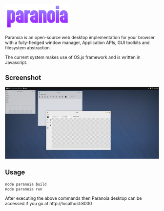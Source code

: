 ![alt tag](https://raw.githubusercontent.com/fsiamp/paranoia/master/src/packages/default/About/about.png)

Paranoia is an open-source web desktop implementation for your browser with a fully-fledged window manager, Application APIs, GUI toolkits and filesystem abstraction.

The current system makes use of OS.js framework and is written in Javascript.

## Screenshot

![alt tag](https://raw.githubusercontent.com/fsiamp/paranoia/master/screenshot.png)

## Usage

```
node paranoia build
node paranoia run
```
After executing the above commands then Paranoia desktop can be accessed if you go at http://localhost:8000
